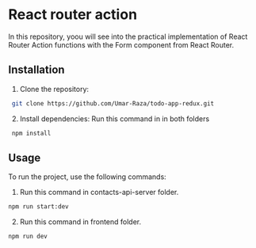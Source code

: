 # React router action
 In this repository, yoou will see into the practical implementation of React Router Action functions with the Form component from React Router.

## Installation
1. Clone the repository:
```bash
 git clone https://github.com/Umar-Raza/todo-app-redux.git
```

2. Install dependencies:
   Run this command in in both folders
```bash
 npm install
```
## Usage
To run the project, use the following commands:

1. Run this command in contacts-api-server folder. 

```bash
npm run start:dev
```
2. Run this command in frontend folder. 

```bash
npm run dev
```
